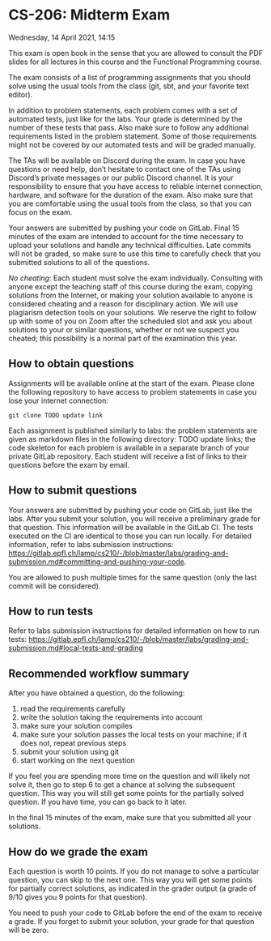# CS-206: Midterm Exam

Wednesday, 14 April 2021, 14:15

This exam is open book in the sense that you are allowed to consult the PDF slides for all lectures in this course and the Functional Programming course.

The exam consists of a list of programming assignments that you should solve using the usual tools from the class (git, sbt, and your favorite text editor).

In addition to problem statements, each problem comes with a set of automated tests, just like for the labs. Your grade is determined by the number of these tests that pass. Also make sure to follow any additional requirements listed in the problem statement. Some of those requirements might not be covered by our automated tests and will be graded manually.

The TAs will be available on Discord during the exam. In case you have questions or need help, don’t hesitate to contact one of the TAs using Discord’s private messages or our public Discord channel. It is your responsibility to ensure that you have access to reliable internet connection, hardware, and software for the duration of the exam. Also make sure that you are comfortable using the usual tools from the class, so that you can focus on the exam.

Your answers are submitted by pushing your code on GitLab. Final 15 minutes of the exam are intended to account for the time necessary to upload your solutions and handle any technical difficulties. Late commits will not be graded, so make sure to use this time to carefully check that you submitted solutions to all of the questions.

*No cheating*: Each student must solve the exam individually. Consulting with anyone except the teaching staff of this course during the exam, copying solutions from the Internet, or making your solution available to anyone is considered cheating and a reason for disciplinary action. We will use plagiarism detection tools on your solutions. We reserve the right to follow up with some of you on Zoom after the scheduled slot and ask you about solutions to your or similar questions, whether or not we suspect you cheated; this possibility is a normal part of the examination this year.

## How to obtain questions

Assignments will be available online at the start of the exam. Please clone the following repository to have access to problem statements in case you lose your internet connection:

```
git clone TODO update link
```

Each assignment is published similarly to labs: the problem statements are given as markdown files in the following directory: TODO update links; the code skeleton for each problem is available in a separate branch of your private GitLab repository. Each student will receive a list of links to their questions before the exam by email.

## How to submit questions

Your answers are submitted by pushing your code on GitLab, just like the labs. After you submit your solution, you will receive a preliminary grade for that question. This information will be available in the GitLab CI. The tests executed on the CI are identical to those you can run locally. For detailed information, refer to labs submission instructions: https://gitlab.epfl.ch/lamp/cs210/-/blob/master/labs/grading-and-submission.md#committing-and-pushing-your-code.

You are allowed to push multiple times for the same question (only the last commit will be considered).

## How to run tests

Refer to labs submission instructions for detailed information on how to run tests: https://gitlab.epfl.ch/lamp/cs210/-/blob/master/labs/grading-and-submission.md#local-tests-and-grading

## Recommended workflow summary

After you have obtained a question, do the following:

1. read the requirements carefully
2. write the solution taking the requirements into account
3. make sure your solution compiles
4. make sure your solution passes the local tests on your machine; if it does not, repeat previous steps
5. submit your solution using git
6. start working on the next question

If you feel you are spending more time on the question and will likely not solve it, then go to step 6 to get a chance at solving the subsequent question. This way you will still get some points for the partially solved question. If you have time, you can go back to it later.

In the final 15 minutes of the exam, make sure that you submitted all your solutions.

## How do we grade the exam

Each question is worth 10 points. If you do not manage to solve a particular question, you can skip to the next one. This way you will get some points for partially correct solutions, as indicated in the grader output (a grade of 9/10 gives you 9 points for that question). 

You need to push your code to GitLab before the end of the exam to receive a grade. If you forget to submit your solution, your grade for that question will be zero.
